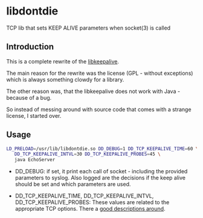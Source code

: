 # libdontdie
TCP lib that sets KEEP ALIVE parameters when socket(3) is called

## Introduction
This is a complete rewrite of the <a
href="http://libkeepalive.sourceforge.net">libkeepalive</a>.

The main reason for the rewrite was the license (GPL - without
exceptions) which is always something clowdy for a library.

The other reason was, that the libkeepalive does not work with Java -
because of a bug.

So instead of messing around with source code that comes with a
strange license, I started over.

## Usage

```bash
LD_PRELOAD=/usr/lib/libdontdie.so DD_DEBUG=1 DD_TCP_KEEPALIVE_TIME=60 \
   DD_TCP_KEEPALIVE_INTVL=30 DD_TCP_KEEPALIVE_PROBES=45 \
   java EchoServer
```

* DD_DEBUG: if set, it print each call of socket - including the
  provided parameters to syslog.  Also logged are the decisions if the
  keep alive should be set and which parameters are used.

* DD_TCP_KEEPALIVE_TIME, DD_TCP_KEEPALIVE_INTVL,
  DD_TCP_KEEPALIVE_PROBES:
  These values are related to the appropriate TCP options.  There a
  <a
  href="http://tldp.org/HOWTO/TCP-Keepalive-HOWTO/usingkeepalive.html">good
  descriptions around</a>.

